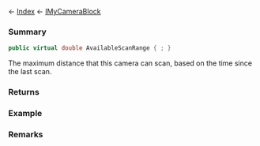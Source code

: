 ← [Index](Api-Index) ← [IMyCameraBlock](Sandbox.ModAPI.Ingame.IMyCameraBlock)

### Summary

```csharp
public virtual double AvailableScanRange { ; }
```

The maximum distance that this camera can scan, based on the time since the last scan.

### Returns

### Example

### Remarks

